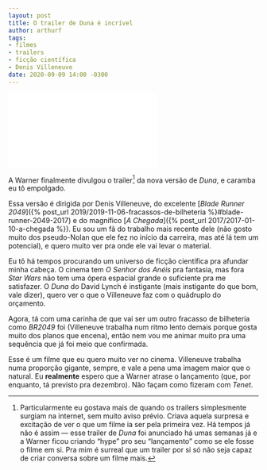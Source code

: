 ```yaml
---
layout: post
title: O trailer de Duna é incrível
author: arthurf
tags:
- filmes
- trailers
- ficção científica
- Denis Villeneuve
date: 2020-09-09 14:00 -0300
---
```

<iframe class="full-width" src="//www.youtube-nocookie.com/embed/n9xhJrPXop4" frameborder="0" allow="accelerometer; autoplay; encrypted-media; gyroscope; picture-in-picture" allowfullscreen></iframe>

A Warner finalmente divulgou o trailer[^1] da nova versão de *Duna*, e caramba eu tô empolgado.

Essa versão é dirigida por Denis Villeneuve, do excelente [*Blade Runner 2049*]({% post_url 2019/2019-11-06-fracassos-de-bilheteria %}#blade-runner-2049-2017) e do magnífico [*A Chegada*]({% post_url 2017/2017-01-10-a-chegada %}). Eu sou um fã do trabalho mais recente dele (não gosto muito dos pseudo-Nolan que ele fez no início da carreira, mas até lá tem um potencial), e quero muito ver pra onde ele vai levar o material.

Eu tô há tempos procurando um universo de ficção científica pra afundar minha cabeça. O cinema tem *O Senhor dos Anéis* pra fantasia, mas fora *Star Wars* não tem uma ópera espacial grande o suficiente pra me satisfazer. O *Duna* do David Lynch é instigante (mais instigante do que bom, vale dizer), quero ver o que o Villeneuve faz com o quádruplo do orçamento.

Agora, tá com uma carinha de que vai ser um outro fracasso de bilheteria como *BR2049* foi (Villeneuve trabalha num ritmo lento demais porque gosta muito dos planos que encena), então nem vou me animar muito pra uma sequência que já foi meio que confirmada.

Esse é um filme que eu quero muito ver no cinema. Villeneuve trabalha numa proporção gigante, sempre, e vale a pena uma imagem maior que o natural. Eu **realmente** espero que a Warner atrase o lançamento (que, por enquanto, tá previsto pra dezembro). Não façam como fizeram com *Tenet*.


[^1]: Particularmente eu gostava mais de quando os trailers simplesmente surgiam na internet, sem muito aviso prévio. Criava aquela surpresa e excitação de ver o que um filme ia ser pela primeira vez. Há tempos já não é assim — esse trailer de *Duna* foi anunciado há umas semanas já e a Warner ficou criando “hype” pro seu “lançamento” como se ele fosse o filme em si. Pra mim é surreal que um trailer por si só não seja capaz de criar conversa sobre um filme mais.
